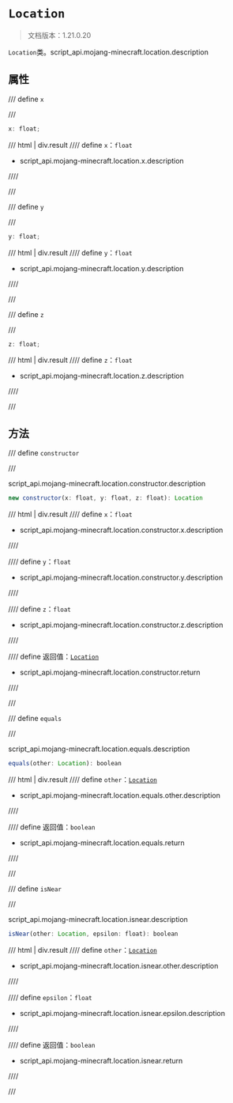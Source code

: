 # `Location`

> 文档版本：1.21.0.20

`Location`类。script_api.mojang-minecraft.location.description

## 属性

/// define
`x`


///

```js
x: float;
```

/// html | div.result
//// define
`x`：`float`

- script_api.mojang-minecraft.location.x.description


////

///


/// define
`y`


///

```js
y: float;
```

/// html | div.result
//// define
`y`：`float`

- script_api.mojang-minecraft.location.y.description


////

///


/// define
`z`


///

```js
z: float;
```

/// html | div.result
//// define
`z`：`float`

- script_api.mojang-minecraft.location.z.description


////

///


## 方法

/// define
`constructor`


///

script_api.mojang-minecraft.location.constructor.description

```js
new constructor(x: float, y: float, z: float): Location
```

/// html | div.result
//// define
`x`：`float`

- script_api.mojang-minecraft.location.constructor.x.description


////

//// define
`y`：`float`

- script_api.mojang-minecraft.location.constructor.y.description


////

//// define
`z`：`float`

- script_api.mojang-minecraft.location.constructor.z.description


////

//// define
返回值：[`Location`](./location.md)

- script_api.mojang-minecraft.location.constructor.return


////

///


/// define
`equals`


///

script_api.mojang-minecraft.location.equals.description

```js
equals(other: Location): boolean
```

/// html | div.result
//// define
`other`：[`Location`](./location.md)

- script_api.mojang-minecraft.location.equals.other.description


////

//// define
返回值：`boolean`

- script_api.mojang-minecraft.location.equals.return


////

///


/// define
`isNear`


///

script_api.mojang-minecraft.location.isnear.description

```js
isNear(other: Location, epsilon: float): boolean
```

/// html | div.result
//// define
`other`：[`Location`](./location.md)

- script_api.mojang-minecraft.location.isnear.other.description


////

//// define
`epsilon`：`float`

- script_api.mojang-minecraft.location.isnear.epsilon.description


////

//// define
返回值：`boolean`

- script_api.mojang-minecraft.location.isnear.return


////

///

